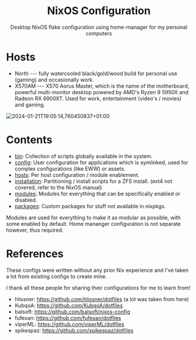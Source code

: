 <h1 align="center">NixOS Configuration</h1>

<p align="center">Desktop NixOS flake configuration using home-manager for my personal computers</p>

# Hosts

* North --- fully watercooled black/gold/wood build for personal use (gaming) and occasionally work.
* X570AM --- X570 Aorus Master, which is the name of the motherboard, powerful multi-monitor desktop powered by AMD's Ryzen 9 5950X and Radeon RX 6900XT. Used for work, entertainment (video's / movies) and gaming.

![2024-01-21T19:05:14,760450837+01:00](https://github.com/RicArch97/nixos-config/assets/61013287/92cc6906-6a10-4e49-9e51-f47ea6598424)

# Contents

* [bin](bin): Collection of scripts globally available in the system.
* [config](config): User configuration for applications which is symlinked, used for complex configurations (like EWW) or assets.
* [hosts](hosts): Per host configuration / module enablement.
* [installation](installation): Partitioning / install scripts for a ZFS install. (ext4 not covered, refer to the NixOS manual)
* [modules](modules): Modules for everything that can be specifically enabled or disabled.
* [packages](packages): Custom packages for stuff not available in nixpkgs.

Modules are used for everything to make it as modular as possible, with some enabled by default. Home mananger configuration is not separate however, thus required.

# References

These configs were written without any prior Nix experience and I've taken a lot from existing configs to create mine.

I thank all these people for sharing their configurations for me to learn from!

* hlissner: https://github.com/hlissner/dotfiles (a lot was taken from here)
* KubqoA: https://github.com/KubqoA/dotfiles
* balsoft: https://github.com/balsoft/nixos-config
* fufexan: https://github.com/fufexan/dotfiles
* viperML: https://github.com/viperML/dotfiles
* spikespaz: https://github.com/spikespaz/dotfiles
